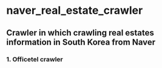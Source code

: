# naver_real_estate_crawler
## Crawler in which crawling real estates information in South Korea from Naver
### 1. Officetel crawler
